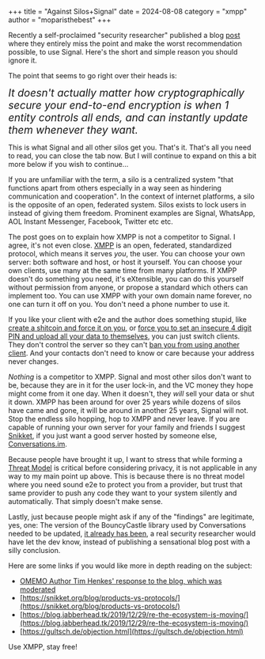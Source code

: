 +++
title = "Against Silos+Signal"
date = 2024-08-08
category = "xmpp"
author = "moparisthebest"
+++

Recently a self-proclaimed "security researcher" published a blog [post](https://soatok.blog/2024/08/04/against-xmppomemo/) where they entirely miss the point and make the worst recommendation possible, to use Signal.  Here's the short and simple reason you should ignore it.

<!-- more -->

The point that seems to go right over their heads is:

<span style="font-size:1.5em; font-style: italic;">It doesn't actually matter how cryptographically secure your end-to-end encryption is when 1 entity controls all ends, and can instantly update them whenever they want.</span>

This is what Signal and all other silos get you.  That's it.  That's all you need to read, you can close the tab now.  But I will continue to expand on this a bit more below if you wish to continue...

If you are unfamiliar with the term, a silo is a centralized system "that functions apart from others especially in a way seen as hindering communication and cooperation". In the context of internet platforms, a silo is the opposite of an open, federated system.  Silos exists to lock users in instead of giving them freedom.  Prominent examples are Signal, WhatsApp, AOL Instant Messenger, Facebook, Twitter etc etc.

The post goes on to explain how XMPP is not a competitor to Signal.  I agree, it's not even close.  [XMPP](https://xmpp.org/) is an open, federated, standardized protocol, which means it serves *you*, the user.  You can choose your own server: both software and host, or host it yourself.  You can choose your own clients, use many at the same time from many platforms.  If XMPP doesn't do something you need, it's eXtensible, you can do this yourself without permission from anyone, or propose a standard which others can implement too.  You can use XMPP with your own domain name forever, no one can turn it off on you.  You don't need a phone number to use it.

If you like your client with e2e and the author does something stupid, like [create a shitcoin and force it on you](https://www.wired.com/story/signal-mobilecoin-cryptocurrency-payments/), or [force you to set an insecure 4 digit PIN and upload all your data to themselves](https://blog.cryptographyengineering.com/2020/07/10/a-few-thoughts-about-signals-secure-value-recovery/), you can just switch clients.  They don't control the server so they can't [ban you from using another client](https://github.com/LibreSignal/LibreSignal/issues/37#issuecomment-217211165).  And your contacts don't need to know or care because your address never changes.

*Nothing* is a competitor to XMPP.  Signal and most other silos don't want to be, because they are in it for the user lock-in, and the VC money they hope might come from it one day.  When it doesn't, they *will* sell your data or shut it down.  XMPP has been around for over 25 years while dozens of silos have came and gone, it will be around in another 25 years, Signal will not.  Stop the endless silo hopping, hop to XMPP and never leave.  If you are capable of running your own server for your family and friends I suggest [Snikket](https://snikket.org/start/), if you just want a good server hosted by someone else, [Conversations.im](https://account.conversations.im/).

Because people have brought it up, I want to stress that while forming a [Threat Model](https://blog.jmp.chat/b/2022-privacy-threat-modelling) is critical before considering privacy, it is not applicable in any way to my main point up above.  This is because there is no threat model where you need sound e2e to protect you from a provider, but trust that same provider to push any code they want to your system silently and automatically.  That simply doesn't make sense.

Lastly, just because people might ask if any of the "findings" are legitimate, yes, one: The version of the BouncyCastle library used by Conversations needed to be updated, [it already has been](https://codeberg.org/iNPUTmice/Conversations/commit/f764b24ffc1089cad147887053d8b64d8207b248), a real security researcher would have let the dev know, instead of publishing a sensational blog post with a silly conclusion.

Here are some links if you would like more in depth reading on the subject:  
  * [OMEMO Author Tim Henkes' response to the blog, which was moderated](https://www.moparisthebest.com/tim-henkes-omemo-response.txt)
  * [https://snikket.org/blog/products-vs-protocols/](https://snikket.org/blog/products-vs-protocols/)
  * [https://blog.jabberhead.tk/2019/12/29/re-the-ecosystem-is-moving/](https://blog.jabberhead.tk/2019/12/29/re-the-ecosystem-is-moving/)
  * [https://gultsch.de/objection.html](https://gultsch.de/objection.html)

Use XMPP, stay free!
